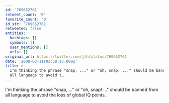 ```yaml
---
id: '769652761'
retweet_count: '0'
favorite_count: '0'
id_str: '769652761'
retweeted: false
entities:
  hashtags: []
  symbols: []
  user_mentions: []
  urls: []
original_url: https://twitter.com/jth/status/769652761
date: '2008-03-11T03:58:17.000Z'
title: >-
  I'm thinking the phrase "snap, ..." or "oh, snap! ..." should be banned from
  all language to avoid t…
---
```


I'm thinking the phrase "snap, ..." or "oh, snap! ..." should be banned from all language to avoid the loss of global IQ points.